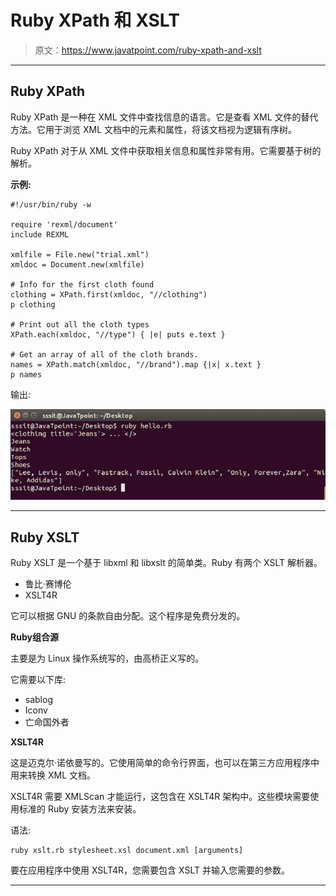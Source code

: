 # Ruby XPath 和 XSLT

> 原文：<https://www.javatpoint.com/ruby-xpath-and-xslt>

* * *

## Ruby XPath

Ruby XPath 是一种在 XML 文件中查找信息的语言。它是查看 XML 文件的替代方法。它用于浏览 XML 文档中的元素和属性，将该文档视为逻辑有序树。

Ruby XPath 对于从 XML 文件中获取相关信息和属性非常有用。它需要基于树的解析。

**示例:**

```
#!/usr/bin/ruby -w 

require 'rexml/document' 
include REXML 

xmlfile = File.new("trial.xml") 
xmldoc = Document.new(xmlfile) 

# Info for the first cloth found 
clothing = XPath.first(xmldoc, "//clothing") 
p clothing 

# Print out all the cloth types 
XPath.each(xmldoc, "//type") { |e| puts e.text } 

# Get an array of all of the cloth brands. 
names = XPath.match(xmldoc, "//brand").map {|x| x.text } 
p names

```

输出:

![Ruby Xpath and xslt 1](img/aab70575572976b4bd9bce3480a06305.png)

* * *

## Ruby XSLT

Ruby XSLT 是一个基于 libxml 和 libxslt 的简单类。Ruby 有两个 XSLT 解析器。

*   鲁比·赛博伦
*   XSLT4R

它可以根据 GNU 的条款自由分配。这个程序是免费分发的。

**Ruby组合源**

主要是为 Linux 操作系统写的，由高桥正义写的。

它需要以下库:

*   sablog
*   Iconv
*   亡命国外者

**XSLT4R**

这是迈克尔·诺依曼写的。它使用简单的命令行界面，也可以在第三方应用程序中用来转换 XML 文档。

XSLT4R 需要 XMLScan 才能运行，这包含在 XSLT4R 架构中。这些模块需要使用标准的 Ruby 安装方法来安装。

语法:

```
ruby xslt.rb stylesheet.xsl document.xml [arguments]

```

要在应用程序中使用 XSLT4R，您需要包含 XSLT 并输入您需要的参数。

* * *